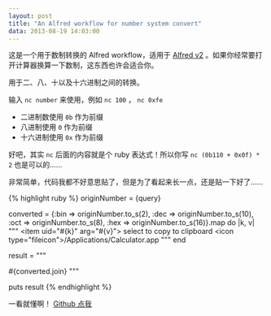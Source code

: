 ```yaml
---
layout: post
title: "An Alfred workflow for number system convert"
data: 2013-08-19 14:03:00
---
```


这是一个用于数制转换的 Alfred workflow，适用于 [Alfred v2](http://www.alfredapp.com/) 。如果你经常要打开计算器换算一下数制，这东西也许会适合你。

用于二、八、十以及十六进制之间的转换。

输入 `nc number` 来使用，例如 `nc 100` ， `nc 0xfe`

- 二进制数使用 `0b` 作为前缀
- 八进制使用 `0` 作为前缀
- 十六进制使用 `0x` 作为前缀

好吧，其实 `nc` 后面的内容就是个 ruby 表达式！所以你写 `nc (0b110 + 0x0f) * 2` 也是可以的……

非常简单，代码我都不好意思贴了，但是为了看起来长一点，还是贴一下好了……

{% highlight ruby %}
originNumber = {query}

converted = {:bin => originNumber.to_s(2), :dec => originNumber.to_s(10), :oct => originNumber.to_s(8), :hex => originNumber.to_s(16)}.map do |k, v|
  """
    <item uid=\"#{k}\" arg=\"#{v}\">
      <title>#{k}: #{v}</title>
      <subtitle>select to copy to clipboard</subtitle>
      <icon type=\"fileicon\">/Applications/Calculator.app</icon>
    </item>
  """
end

result =
"""
<?xml version=\"1.0\"?>
<items>
  #{converted.join}
</items>
"""

puts result
{% endhighlight %}

一看就懂啊！ [Github 点我](https://github.com/anson0370/alfred-numbersystem-convertor)
